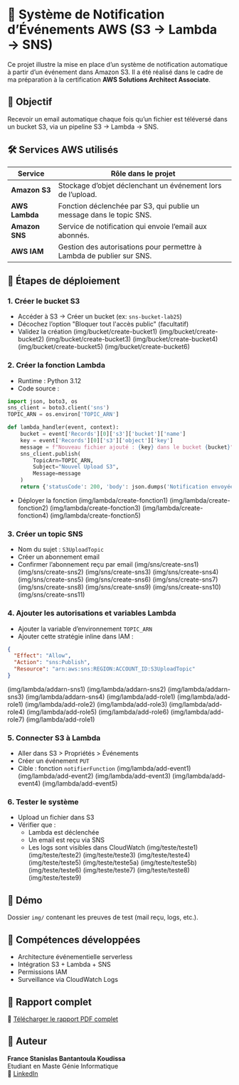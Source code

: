 
# 📡 Système de Notification d’Événements AWS (S3 → Lambda → SNS)

Ce projet illustre la mise en place d’un système de notification automatique à partir d’un événement dans Amazon S3. Il a été réalisé dans le cadre de ma préparation à la certification **AWS Solutions Architect Associate**.

## 🎯 Objectif
Recevoir un email automatique chaque fois qu’un fichier est téléversé dans un bucket S3, via un pipeline S3 → Lambda → SNS.

## 🛠 Services AWS utilisés

| Service         | Rôle dans le projet                                                   |
|------------------|------------------------------------------------------------------------|
| **Amazon S3**     | Stockage d’objet déclenchant un événement lors de l’upload.            |
| **AWS Lambda**    | Fonction déclenchée par S3, qui publie un message dans le topic SNS.   |
| **Amazon SNS**    | Service de notification qui envoie l’email aux abonnés.               |
| **AWS IAM**       | Gestion des autorisations pour permettre à Lambda de publier sur SNS. |

## 🧪 Étapes de déploiement

### 1. Créer le bucket S3
- Accéder à S3 → Créer un bucket (ex: `sns-bucket-lab25`)
- Décochez l’option "Bloquer tout l'accès public" (facultatif)
- Validez la création
(img/bucket/create-bucket1)
(img/bucket/create-bucket2)
(img/bucket/create-bucket3)
(img/bucket/create-bucket4)
(img/bucket/create-bucket5)
(img/bucket/create-bucket6)

### 2. Créer la fonction Lambda
- Runtime : Python 3.12  
- Code source :

```python
import json, boto3, os
sns_client = boto3.client('sns')
TOPIC_ARN = os.environ['TOPIC_ARN']

def lambda_handler(event, context):
    bucket = event['Records'][0]['s3']['bucket']['name']
    key = event['Records'][0]['s3']['object']['key']
    message = f"Nouveau fichier ajouté : {key} dans le bucket {bucket}"
    sns_client.publish(
        TopicArn=TOPIC_ARN,
        Subject="Nouvel Upload S3",
        Message=message
    )
    return {'statusCode': 200, 'body': json.dumps('Notification envoyée avec succès')}
```

- Déployer la fonction
(img/lambda/create-fonction1)
(img/lambda/create-fonction2)
(img/lambda/create-fonction3)
(img/lambda/create-fonction4)
(img/lambda/create-fonction5)

### 3. Créer un topic SNS
- Nom du sujet : `S3UploadTopic`
- Créer un abonnement email
- Confirmer l’abonnement reçu par email
(img/sns/create-sns1)
(img/sns/create-sns2)
(img/sns/create-sns3)
(img/sns/create-sns4)
(img/sns/create-sns5)
(img/sns/create-sns6)
(img/sns/create-sns7)
(img/sns/create-sns8)
(img/sns/create-sns9)
(img/sns/create-sns10)
(img/sns/create-sns11)

### 4. Ajouter les autorisations et variables Lambda
- Ajouter la variable d’environnement `TOPIC_ARN`
- Ajouter cette stratégie inline dans IAM :

```json
{
  "Effect": "Allow",
  "Action": "sns:Publish",
  "Resource": "arn:aws:sns:REGION:ACCOUNT_ID:S3UploadTopic"
}
```
(img/lambda/addarn-sns1)
(img/lambda/addarn-sns2)
(img/lambda/addarn-sns3)
(img/lambda/addarn-sns4)
(img/lambda/add-role1)
(img/lambda/add-role1)
(img/lambda/add-role2)
(img/lambda/add-role3)
(img/lambda/add-role4)
(img/lambda/add-role5)
(img/lambda/add-role6)
(img/lambda/add-role7)
(img/lambda/add-role1)

### 5. Connecter S3 à Lambda
- Aller dans S3 > Propriétés > Événements
- Créer un événement `PUT`
- Cible : fonction `notifierFunction`
(img/lambda/add-event1)
(img/lambda/add-event2)
(img/lambda/add-event3)
(img/lambda/add-event4)
(img/lambda/add-event5)

### 6. Tester le système
- Upload un fichier dans S3
- Vérifier que :
  - Lambda est déclenchée
  - Un email est reçu via SNS
  - Les logs sont visibles dans CloudWatch
(img/teste/teste1)
(img/teste/teste2)
(img/teste/teste3)
(img/teste/teste4)
(img/teste/teste5)
(img/teste/teste5a)
(img/teste/teste5b)
(img/teste/teste6)
(img/teste/teste7)
(img/teste/teste8)
(img/teste/teste9)

## 📸 Démo
Dossier `img/` contenant les preuves de test (mail reçu, logs, etc.).

## 🧠 Compétences développées
- Architecture événementielle serverless
- Intégration S3 + Lambda + SNS
- Permissions IAM
- Surveillance via CloudWatch Logs

## 📄 Rapport complet

📄 [Télécharger le rapport PDF complet](docs/rapport-lab.pdf)

## 👤 Auteur
**France Stanislas Bantantoula Koudissa**  
Etudiant en Maste Génie Informatique  
🔗 [LinkedIn](https://ci.linkedin.com/in/france-stanislas-bantantoula-koudissa-30245b254)

